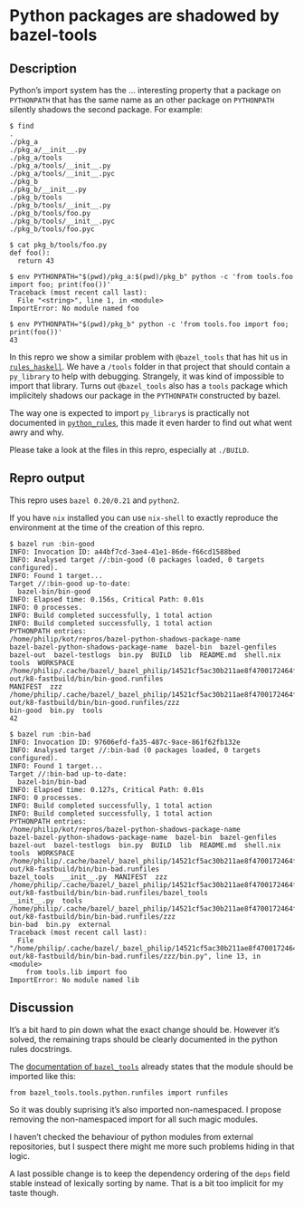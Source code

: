 # Python packages are shadowed by bazel-tools

## Description

Python’s import system has the … interesting property that a package
on `PYTHONPATH` that has the same name as an other package on
`PYTHONPATH` silently shadows the second package. For example:

```
$ find
.
./pkg_a
./pkg_a/__init__.py
./pkg_a/tools
./pkg_a/tools/__init__.py
./pkg_a/tools/__init__.pyc
./pkg_b
./pkg_b/__init__.py
./pkg_b/tools
./pkg_b/tools/__init__.py
./pkg_b/tools/foo.py
./pkg_b/tools/__init__.pyc
./pkg_b/tools/foo.pyc

$ cat pkg_b/tools/foo.py
def foo():
  return 43

$ env PYTHONPATH="$(pwd)/pkg_a:$(pwd)/pkg_b" python -c 'from tools.foo import foo; print(foo())'
Traceback (most recent call last):
  File "<string>", line 1, in <module>
ImportError: No module named foo

$ env PYTHONPATH="$(pwd)/pkg_b" python -c 'from tools.foo import foo; print(foo())'
43
```

In this repro we show a similar problem with `@bazel_tools` that has
hit us in [`rules_haskell`](https://github.com/tweag/rules_haskell).
We have a `/tools` folder in that project that should contain a
`py_library` to help with debugging. Strangely, it was kind of
impossible to import that library. Turns out `@bazel_tools` also has a
`tools` package which implicitely shadows our package in the
`PYTHONPATH` constructed by bazel.

The way one is expected to import `py_library`s is practically not
documented in
[`python_rules`](https://docs.bazel.build/versions/0.21.0/be/python.html),
this made it even harder to find out what went awry and why.

Please take a look at the files in this repro, especially at
`./BUILD`.

## Repro output

This repro uses `bazel 0.20/0.21` and `python2`.

If you have `nix` installed you can use `nix-shell` to exactly
reproduce the environment at the time of the creation of this repro.

```
$ bazel run :bin-good
INFO: Invocation ID: a44bf7cd-3ae4-41e1-86de-f66cd1588bed
INFO: Analysed target //:bin-good (0 packages loaded, 0 targets configured).
INFO: Found 1 target...
Target //:bin-good up-to-date:
  bazel-bin/bin-good
INFO: Elapsed time: 0.156s, Critical Path: 0.01s
INFO: 0 processes.
INFO: Build completed successfully, 1 total action
INFO: Build completed successfully, 1 total action
PYTHONPATH entries:
/home/philip/kot/repros/bazel-python-shadows-package-name
bazel-bazel-python-shadows-package-name  bazel-bin  bazel-genfiles  bazel-out  bazel-testlogs  bin.py  BUILD  lib  README.md  shell.nix  tools	WORKSPACE
/home/philip/.cache/bazel/_bazel_philip/14521cf5ac30b211ae8f4700172464f5/execroot/zzz/bazel-out/k8-fastbuild/bin/bin-good.runfiles
MANIFEST  zzz
/home/philip/.cache/bazel/_bazel_philip/14521cf5ac30b211ae8f4700172464f5/execroot/zzz/bazel-out/k8-fastbuild/bin/bin-good.runfiles/zzz
bin-good  bin.py  tools
42

$ bazel run :bin-bad
INFO: Invocation ID: 97606efd-fa35-487c-9ace-861f62fb132e
INFO: Analysed target //:bin-bad (0 packages loaded, 0 targets configured).
INFO: Found 1 target...
Target //:bin-bad up-to-date:
  bazel-bin/bin-bad
INFO: Elapsed time: 0.127s, Critical Path: 0.01s
INFO: 0 processes.
INFO: Build completed successfully, 1 total action
INFO: Build completed successfully, 1 total action
PYTHONPATH entries:
/home/philip/kot/repros/bazel-python-shadows-package-name
bazel-bazel-python-shadows-package-name  bazel-bin  bazel-genfiles  bazel-out  bazel-testlogs  bin.py  BUILD  lib  README.md  shell.nix  tools	WORKSPACE
/home/philip/.cache/bazel/_bazel_philip/14521cf5ac30b211ae8f4700172464f5/execroot/zzz/bazel-out/k8-fastbuild/bin/bin-bad.runfiles
bazel_tools  __init__.py  MANIFEST  zzz
/home/philip/.cache/bazel/_bazel_philip/14521cf5ac30b211ae8f4700172464f5/execroot/zzz/bazel-out/k8-fastbuild/bin/bin-bad.runfiles/bazel_tools
__init__.py  tools
/home/philip/.cache/bazel/_bazel_philip/14521cf5ac30b211ae8f4700172464f5/execroot/zzz/bazel-out/k8-fastbuild/bin/bin-bad.runfiles/zzz
bin-bad  bin.py  external
Traceback (most recent call last):
  File "/home/philip/.cache/bazel/_bazel_philip/14521cf5ac30b211ae8f4700172464f5/execroot/zzz/bazel-out/k8-fastbuild/bin/bin-bad.runfiles/zzz/bin.py", line 13, in <module>
    from tools.lib import foo
ImportError: No module named lib
```

## Discussion

It’s a bit hard to pin down what the exact change should be.
However it’s solved, the remaining traps should be clearly documented
in the python rules docstrings.

The [documentation of
`bazel_tools`](https://github.com/bazelbuild/bazel/blob/master/tools/python/runfiles/runfiles.py)
already states that the module should be imported like this:

```
from bazel_tools.tools.python.runfiles import runfiles
```

So it was doubly suprising it’s also imported non-namespaced.
I propose removing the non-namespaced import for all such magic
modules.

I haven’t checked the behaviour of python modules from external
repositories, but I suspect there might me more such problems hiding
in that logic.

A last possible change is to keep the dependency ordering of the
`deps` field stable instead of lexically sorting by name. That is a
bit too implicit for my taste though.
